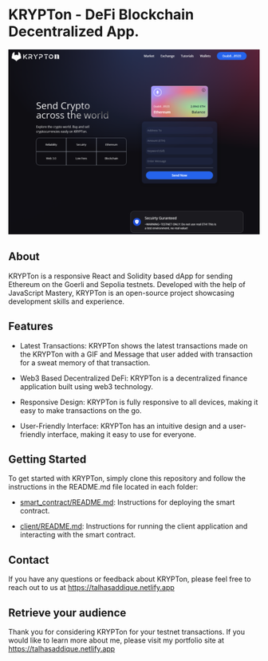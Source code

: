 # KRYPTon - DeFi Blockchain Decentralized App.


![KRYPTon](client/images/KRYPTon.png)



## About
KRYPTon is a responsive React and Solidity based dApp for sending Ethereum on the Goerli and Sepolia testnets. Developed with the help of JavaScript Mastery, KRYPTon is an open-source project showcasing development skills and experience.



## Features

- Latest Transactions: KRYPTon shows the latest transactions made on the KRYPTon with a GIF and Message that user added with transaction for a sweat memory of that transaction.

- Web3 Based Decentralized DeFi: KRYPTon is a decentralized finance application built using web3 technology.

- Responsive Design: KRYPTon is fully responsive to all devices, making it easy to make transactions on the go.

- User-Friendly Interface: KRYPTon has an intuitive design and a user-friendly interface, making it easy to use for everyone.


## Getting Started

To get started with KRYPTon, simply clone this repository and follow the instructions in the README.md file located in each folder:

- [smart_contract/README.md](./smart_contract/README.md): Instructions for deploying the smart contract.

- [client/README.md](./client/README.md): Instructions for running the client application and interacting with the smart contract.

## Contact

If you have any questions or feedback about KRYPTon, please feel free to reach out to us at https://talhasaddique.netlify.app

## Retrieve your audience

Thank you for considering KRYPTon for your testnet transactions. If you would like to learn more about me, please visit my portfolio site at https://talhasaddique.netlify.app
